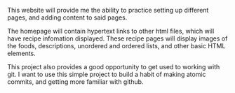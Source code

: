 This website will provide me the ability to practice setting up different pages, and adding content
to said pages. 

The homepage will contain hypertext links to other html files, which will have recipe infomation displayed. These recipe pages will display images of the foods, descriptions, unordered and ordered lists, and other basic HTML elements. 

This project also provides a good opportunity to get used to working with git. I want to use this simple project to build a habit of making atomic commits, and getting more familiar with github.